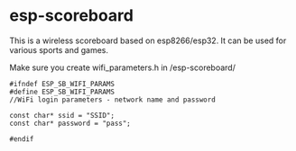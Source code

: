 # esp-scoreboard
This is a wireless scoreboard based on esp8266/esp32. It can be used for various sports and games.

Make sure you create wifi_parameters.h in /esp-scoreboard/

```
#ifndef ESP_SB_WIFI_PARAMS
#define ESP_SB_WIFI_PARAMS
//WiFi login parameters - network name and password

const char* ssid = "SSID";
const char* password = "pass";

#endif
```
